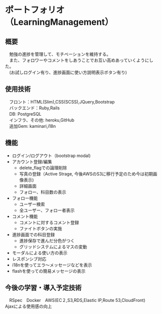 # ポートフォリオ　（LearningManagement）

## 概要
　勉強の進捗を管理して、モチベーションを維持する。  
　また、フォロワーやコメントをしあうことでお互い高めあっていくようにした。    
　(お試しログイン有り、進捗画面に使い方説明表示ボタン有り)

## 使用技術
　フロント：HTML(Slim),CSS(SCSS),JQuery,Bootstrap  
　バックエンド：Ruby,Rails  
　DB: PostgreSQL  
　インフラ、その他: heroku,GitHub  
　追加Gem: kaminari,i18n  

## 機能
 - ログイン/ログアウト（bootstrap modal)
 - アカウント登録/編集
    - delete_flagでの論理削除
    - 写真の登録（Active Strage, 今後AWSのS3に移行予定のため今は初期画像表示)
    - 詳細画面
    - フォロー、科目数の表示
 - フォロー機能
    - ユーザー検索
    - 全ユーザー、フォロー者表示
 - コメント機能
    - コメントに対するコメント登録
    - ファイトボタンの実施
 - 進捗画面での科目登録
    - 進捗保存で進んだ分色がつく
    - グリッドシステムによるマスの変動
 - モーダルによる使い方の表示
 - レスポンシブ対応
 - i18nを使ってエラ〜メッセージなどを表示
 - flashを使っての簡易メッセージの表示

## 今後の学習・導入予定技術
　RSpec　Docker　AWS(EC２,S3,RDS,Elastic IP,Route 53,CloudFront)　Ajaxによる使用感の向上